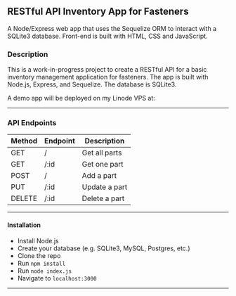 ## RESTful API Inventory App for Fasteners

A Node/Express web app that uses the Sequelize ORM to interact with a SQLite3 database. Front-end is built with HTML, CSS and JavaScript.

### Description

This is a work-in-progress project to create a RESTful API for a basic inventory management application for fasteners. The app is built with Node.js, Express, and Sequelize. The database is SQLite3.<br>

A demo app will be deployed on my Linode VPS at: []()

---

### API Endpoints

| Method | Endpoint | Description   |
| ------ | -------- | ------------- |
| GET    | /        | Get all parts |
| GET    | /:id     | Get one part  |
| POST   | /        | Add a part    |
| PUT    | /:id     | Update a part |
| DELETE | /:id     | Delete a part |

---

#### Installation

-   Install Node.js
-   Create your database (e.g. SQLite3, MySQL, Postgres, etc.)
-   Clone the repo
-   Run `npm install`
-   Run `node index.js`
-   Navigate to `localhost:3000`

---
